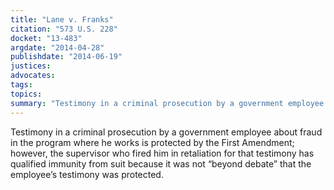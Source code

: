 ```yaml
---
title: "Lane v. Franks"
citation: "573 U.S. 228"
docket: "13-483"
argdate: "2014-04-28"
publishdate: "2014-06-19"
justices:
advocates:
tags:
topics:
summary: "Testimony in a criminal prosecution by a government employee about fraud in the program where he works is protected by the First Amendment; however, the supervisor who fired him in retaliation for that testimony has qualified immunity from suit because it was not “beyond debate” that the employee’s testimony was protected."
---
```

Testimony in a criminal prosecution by a government employee about fraud in the program where he works is protected by the First Amendment; however, the supervisor who fired him in retaliation for that testimony has qualified immunity from suit because it was not “beyond debate” that the employee’s testimony was protected.


